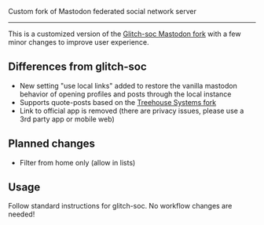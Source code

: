 Custom fork of Mastodon federated social network server

---

This is a customized version of the [Glitch-soc Mastodon fork](https://github.com/glitch-soc/mastodon)
with a few minor changes to improve user experience.

## Differences from glitch-soc
* New setting "use local links" added to restore the vanilla mastodon behavior of opening profiles and posts through the local instance
* Supports quote-posts based on the [Treehouse Systems fork](https://gitea.treehouse.systems/treehouse/mastodon)
* Link to official app is removed (there are privacy issues, please use a 3rd party app or mobile web)

## Planned changes
* Filter from home only (allow in lists)

## Usage
Follow standard instructions for glitch-soc.
No workflow changes are needed!
